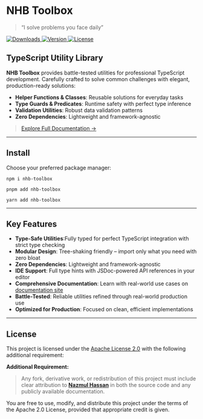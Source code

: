 # NHB Toolbox

> “I solve problems you face daily”

<p>
  <a href="https://www.npmjs.com/package/nhb-toolbox" aria-label="Downloads">
    <img src="https://img.shields.io/npm/dm/nhb-toolbox.svg?label=downloads&style=for-the-badge&color=red" alt="Downloads" />
  </a>
  <a href="https://www.npmjs.com/package/nhb-toolbox" aria-label="Version">
    <img src="https://img.shields.io/npm/v/nhb-toolbox.svg?style=for-the-badge&color=teal" alt="Version" />
  </a>
  <a href="https://www.npmjs.com/package/nhb-toolbox" aria-label="License">
    <img src="https://img.shields.io/npm/l/nhb-toolbox.svg?label=license&style=for-the-badge&color=gold" alt="License" />
  </a>
</p>

## TypeScript Utility Library

**NHB Toolbox** provides battle-tested utilities for professional TypeScript development. Carefully crafted to solve common challenges with elegant, production-ready solutions:

- **Helper Functions & Classes**: Reusable solutions for everyday tasks
- **Type Guards & Predicates**: Runtime safety with perfect type inference
- **Validation Utilities**: Robust data validation patterns
- **Zero Dependencies**: Lightweight and framework-agnostic

> [Explore Full Documentation →](https://nhb-toolbox.vercel.app/)

---

## Install

Choose your preferred package manager:

```shell
npm i nhb-toolbox
```

```shell
pnpm add nhb-toolbox
```

```shell
yarn add nhb-toolbox
```

---

## Key Features

- **Type-Safe Utilities**:Fully typed for perfect TypeScript integration with strict type checking
- **Modular Design**: Tree-shaking friendly – import only what you need with zero bloat
- **Zero Dependencies**: Lightweight and framework-agnostic
- **IDE Support**: Full type hints with JSDoc-powered API references in your editor
- **Comprehensive Documentation**: Learn with real-world use cases on [documentation site](https://nhb-toolbox.vercel.app/)
- **Battle-Tested**: Reliable utilities refined through real-world production use
- **Optimized for Production**: Focused on clean, efficient implementations

---

## License

This project is licensed under the [Apache License 2.0](./LICENSE) with the following additional requirement:

**Additional Requirement:**

> Any fork, derivative work, or redistribution of this project must include clear attribution to [**Nazmul Hassan**](https://github.com/nazmul-nhb) in both the source code and any publicly available documentation.

You are free to use, modify, and distribute this project under the terms of the Apache 2.0 License, provided that appropriate credit is given.
